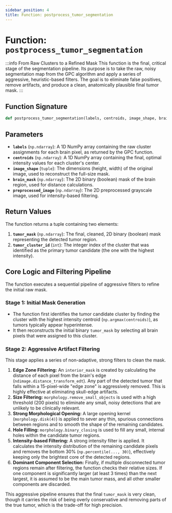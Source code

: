 ```yaml
---
sidebar_position: 4
title: Function: postprocess_tumor_segmentation
---
```


# Function: `postprocess_tumor_segmentation`

:::info From Raw Clusters to a Refined Mask
This function is the final, critical stage of the segmentation pipeline. Its purpose is to take the raw, noisy segmentation map from the GPC algorithm and apply a series of aggressive, heuristic-based filters. The goal is to eliminate false positives, remove artifacts, and produce a clean, anatomically plausible final tumor mask.
:::

## Function Signature

```python
def postprocess_tumor_segmentation(labels, centroids, image_shape, brain_mask, preprocessed_image):
```

## Parameters

- **`labels`** (`np.ndarray`): A 1D NumPy array containing the raw cluster assignments for each brain pixel, as returned by the GPC function.
- **`centroids`** (`np.ndarray`): A 1D NumPy array containing the final, optimal intensity values for each cluster's center.
- **`image_shape`** (`tuple`): The dimensions (height, width) of the original image, used to reconstruct the full-size mask.
- **`brain_mask`** (`np.ndarray`): The 2D binary (boolean) mask of the brain region, used for distance calculations.
- **`preprocessed_image`** (`np.ndarray`): The 2D preprocessed grayscale image, used for intensity-based filtering.

## Return Values

The function returns a tuple containing two elements:

1.  **`tumor_mask`** (`np.ndarray`): The final, cleaned, 2D binary (boolean) mask representing the detected tumor region.
2.  **`tumor_cluster_id`** (`int`): The integer index of the cluster that was identified as the primary tumor candidate (the one with the highest intensity).

## Core Logic and Filtering Pipeline

The function executes a sequential pipeline of aggressive filters to refine the initial raw mask.

### Stage 1: Initial Mask Generation

- The function first identifies the tumor candidate cluster by finding the cluster with the highest intensity centroid (`np.argmax(centroids)`), as tumors typically appear hyperintense.
- It then reconstructs the initial binary `tumor_mask` by selecting all brain pixels that were assigned to this cluster.

### Stage 2: Aggressive Artifact Filtering

This stage applies a series of non-adaptive, strong filters to clean the mask.

1.  **Edge Zone Filtering:** An `interior_mask` is created by calculating the distance of each pixel from the brain's edge (`ndimage.distance_transform_edt`). Any part of the detected tumor that falls within a 15-pixel-wide "edge zone" is aggressively removed. This is highly effective at eliminating skull-edge artifacts.
2.  **Size Filtering:** `morphology.remove_small_objects` is used with a high threshold (200 pixels) to eliminate any small, noisy detections that are unlikely to be clinically relevant.
3.  **Strong Morphological Opening:** A large opening kernel (`morphology.disk(4)`) is applied to sever any thin, spurious connections between regions and to smooth the shape of the remaining candidates.
4.  **Hole Filling:** `morphology.binary_closing` is used to fill any small, internal holes within the candidate tumor regions.
5.  **Intensity-based Filtering:** A strong intensity filter is applied. It calculates the intensity distribution of the remaining candidate pixels and removes the bottom 30% (`np.percentile(..., 30)`), effectively keeping only the brightest core of the detected regions.
6.  **Dominant Component Selection:** Finally, if multiple disconnected tumor regions remain after filtering, the function checks their relative sizes. If one component is significantly larger (at least 3 times) than the next largest, it is assumed to be the main tumor mass, and all other smaller components are discarded.

This aggressive pipeline ensures that the final `tumor_mask` is very clean, though it carries the risk of being overly conservative and removing parts of the true tumor, which is the trade-off for high precision.
